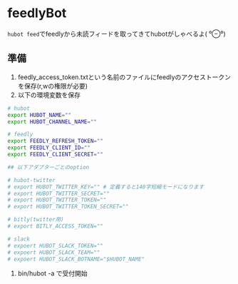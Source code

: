 # feedlyBot
`hubot feed`でfeedlyから未読フィードを取ってきてhubotがしゃべるよ( ⁰⊖⁰)

## 準備
1. feedly_access_token.txtという名前のファイルにfeedlyのアクセストークンを保存(r,wの権限が必要)
1. 以下の環境変数を保存

```sh
# hubot
export HUBOT_NAME=""
export HUBOT_CHANNEL_NAME=""

# feedly
export FEEDLY_REFRESH_TOKEN=""
export FEEDLY_CLIENT_ID=""
export FEEDLY_CLIENT_SECRET=""

## 以下アダプターごとのoption

# hubot-twitter
# export HUBOT_TWITTER_KEY="" # 定義すると140字短縮モードになります
# export HUBOT_TWITTER_SECRET=""
# export HUBOT_TWITTER_TOKEN=""
# export HUBOT_TWITTER_TOKEN_SECRET=""

# bitly(twitter用)
# export BITLY_ACCESS_TOKEN=""

# slack
# expoert HUBOT_SLACK_TOKEN=""
# expoert HUBOT_SLACK_TEAM=""
# expoert HUBOT_SLACK_BOTNAME="$HUBOT_NAME"
```

1. bin/hubot -a <adopter>で受付開始
